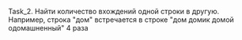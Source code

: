Task_2. Найти количество вхождений одной строки в другую.
        Например, строка "дом" встречается в строке "дом домик домой одомашненный" 4 раза 